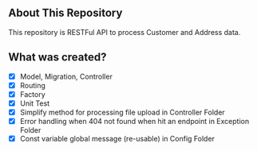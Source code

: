 ## About This Repository
This repository is RESTFul API to process Customer and Address data.

## What was created?
- [x] Model, Migration, Controller
- [x] Routing
- [x] Factory
- [x] Unit Test
- [x] Simplify method for processing file upload in Controller Folder
- [x] Error handling when 404 not found when hit an endpoint in Exception Folder
- [x] Const variable global message (re-usable) in Config Folder
